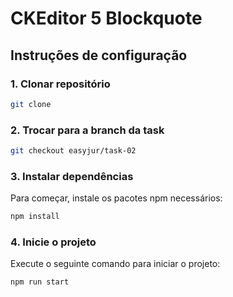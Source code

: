 # CKEditor 5 Blockquote

## Instruções de configuração

### 1. Clonar repositório

```sh
git clone
```

### 2. Trocar para a branch da task

```sh
git checkout easyjur/task-02
```

### 3. Instalar dependências

Para começar, instale os pacotes npm necessários:

```sh
npm install
```

### 4. Inicie o projeto

Execute o seguinte comando para iniciar o projeto:

```sh
npm run start
```
